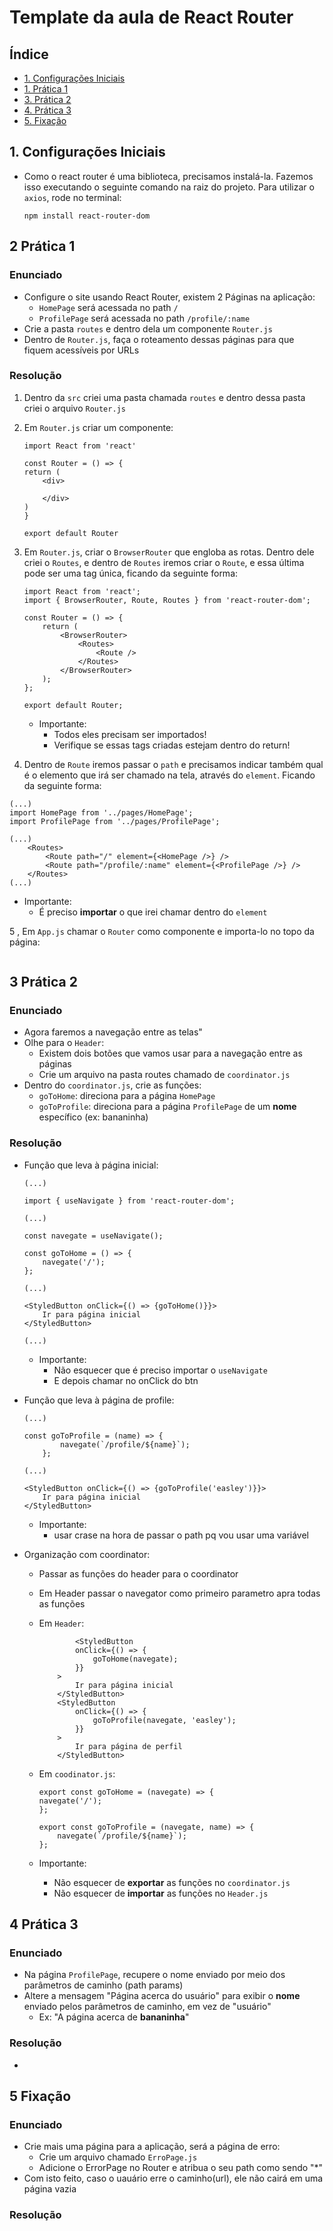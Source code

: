 # Template da aula de React Router

## Índice

-   [1. Configurações Iniciais](#1-configurações-iniciais)
-   [1. Prática 1](#2-prática-1)
-   [3. Prática 2](#3-prática-2)
-   [4. Prática 3](#4-prática-3)
-   [5. Fixação](#5-fixação)

## 1. Configurações Iniciais

-   Como o react router é uma biblioteca, precisamos instalá-la. Fazemos isso executando o seguinte comando na raiz do projeto. Para utilizar o `axios`, rode no terminal:

    ```
    npm install react-router-dom
    ```

## 2 Prática 1

### Enunciado

-   Configure o site usando React Router, existem 2 Páginas na aplicação:
    -   `HomePage` será acessada no path `/`
    -   `ProfilePage` será acessada no path `/profile/:name`
-   Crie a pasta `routes` e dentro dela um componente `Router.js`
-   Dentro de `Router.js`, faça o roteamento dessas páginas para que fiquem acessíveis por URLs

### Resolução

1. Dentro da `src` criei uma pasta chamada `routes` e dentro dessa pasta criei o arquivo `Router.js`

2. Em `Router.js` criar um componente:

    ```
    import React from 'react'

    const Router = () => {
    return (
        <div>

        </div>
    )
    }

    export default Router
    ```

3. Em `Router.js`, criar o `BrowserRouter` que engloba as rotas. Dentro dele criei o `Routes`, e dentro de `Routes` iremos criar o `Route`, e essa última pode ser uma tag única, ficando da seguinte forma:

    ```
    import React from 'react';
    import { BrowserRouter, Route, Routes } from 'react-router-dom';

    const Router = () => {
        return (
            <BrowserRouter>
                <Routes>
                    <Route />
                </Routes>
            </BrowserRouter>
        );
    };

    export default Router;
    ```

    - Importante:
        - Todos eles precisam ser importados!
        - Verifique se essas tags criadas estejam dentro do return!

4. Dentro de `Route` iremos passar o `path` e precisamos indicar também qual é o elemento que irá ser chamado na tela, através do `element`. Ficando da seguinte forma:

```
(...)
import HomePage from '../pages/HomePage';
import ProfilePage from '../pages/ProfilePage';

(...)
    <Routes>
        <Route path="/" element={<HomePage />} />
        <Route path="/profile/:name" element={<ProfilePage />} />
    </Routes>
(...)
```

-   Importante:
    -   É preciso **importar** o que irei chamar dentro do `element`

5 , Em `App.js` chamar o `Router` como componente e importa-lo no topo da página:

```

```

## 3 Prática 2

### Enunciado

-   Agora faremos a navegação entre as telas"
-   Olhe para o `Header`:
    -   Existem dois botões que vamos usar para a navegação entre as páginas
    -   Crie um arquivo na pasta routes chamado de `coordinator.js`
-   Dentro do `coordinator.js`, crie as funções:
    -   `goToHome`: direciona para a página `HomePage`
    -   `goToProfile`: direciona para a página `ProfilePage` de um **nome** específico (ex: bananinha)

### Resolução

-   Função que leva à página inicial:

    ```
    (...)

    import { useNavigate } from 'react-router-dom';

    (...)

    const navegate = useNavigate();

    const goToHome = () => {
        navegate('/');
    };

    (...)

    <StyledButton onClick={() => {goToHome()}}>
        Ir para página inicial
    </StyledButton>

    (...)
    ```

    -   Importante:
        -   Não esquecer que é preciso importar o `useNavigate`
        -   E depois chamar no onClick do btn

-   Função que leva à página de profile:

    ```
    (...)

    const goToProfile = (name) => {
            navegate(`/profile/${name}`);
        };

    (...)

    <StyledButton onClick={() => {goToProfile('easley')}}>
        Ir para página inicial
    </StyledButton>
    ```

    -   Importante:
        -   usar crase na hora de passar o path pq vou usar uma variável

-   Organização com coordinator:

    -   Passar as funções do header para o coordinator
    -   Em Header passar o navegator como primeiro parametro apra todas as funções
    -   Em `Header`:
        ```
                <StyledButton
                onClick={() => {
                    goToHome(navegate);
                }}
            >
                Ir para página inicial
            </StyledButton>
            <StyledButton
                onClick={() => {
                    goToProfile(navegate, 'easley');
                }}
            >
                Ir para página de perfil
            </StyledButton>
        ```
    -   Em `coodinator.js`:

        ```
        export const goToHome = (navegate) => {
        navegate('/');
        };

        export const goToProfile = (navegate, name) => {
            navegate(`/profile/${name}`);
        };
        ```

    -   Importante:
        -   Não esquecer de **exportar** as funções no `coordinator.js`
        -   Não esquecer de **importar** as funções no `Header.js`

## 4 Prática 3

### Enunciado

-   Na página `ProfilePage`, recupere o nome enviado por meio dos parâmetros de caminho (path params)
-   Altere a mensagem "Página acerca do usuário" para exibir o **nome** enviado pelos parâmetros de caminho, em vez de "usuário"
    -   Ex: "A página acerca de **bananinha**"

### Resolução

-

## 5 Fixação

### Enunciado

-   Crie mais uma página para a aplicação, será a página de erro:
    -   Crie um arquivo chamado `ErroPage.js`
    -   Adicione o ErrorPage no Router e atribua o seu path como sendo "\*"
-   Com isto feito, caso o uauário erre o caminho(url), ele não cairá em uma página vazia

### Resolução

